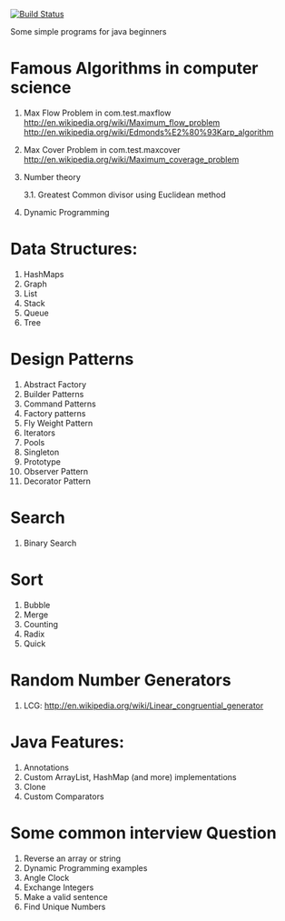 
[![Build Status](https://travis-ci.org/kamoor/algorithm-samples.svg?branch=master)](https://travis-ci.org/kamoor/algorithm-samples.svg?branch=master)


Some simple programs for java beginners

Famous Algorithms in computer science
=====================================

1. Max Flow Problem in com.test.maxflow 
   http://en.wikipedia.org/wiki/Maximum_flow_problem
   http://en.wikipedia.org/wiki/Edmonds%E2%80%93Karp_algorithm
2. Max Cover Problem in com.test.maxcover
   http://en.wikipedia.org/wiki/Maximum_coverage_problem
   
3. Number theory

	3.1. Greatest Common divisor using Euclidean method
	
4. Dynamic Programming

Data Structures:
===============
1. HashMaps
3. Graph
4. List
5. Stack
6. Queue
7. Tree

Design Patterns
================
1. Abstract Factory
2. Builder Patterns
3. Command Patterns
4. Factory patterns
5. Fly Weight Pattern
6. Iterators
7. Pools
8. Singleton
9. Prototype
10. Observer Pattern 
11. Decorator Pattern

Search
======

1. Binary Search 

Sort
====
1. Bubble
2. Merge
3. Counting
4. Radix
5. Quick

Random Number Generators
========================
1. LCG: http://en.wikipedia.org/wiki/Linear_congruential_generator

Java Features:
==============
1. Annotations
2. Custom ArrayList, HashMap (and more) implementations
3. Clone
4. Custom Comparators

	
Some common interview Question
===============================
1. Reverse an array or string
2. Dynamic Programming examples
3. Angle Clock
4. Exchange Integers
5. Make a valid sentence 
6. Find Unique Numbers
